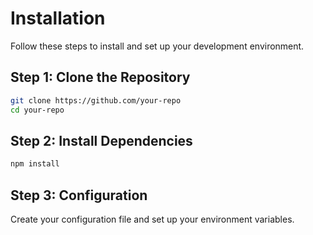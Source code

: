 # Installation

Follow these steps to install and set up your development environment.

## Step 1: Clone the Repository

```bash
git clone https://github.com/your-repo
cd your-repo
```

## Step 2: Install Dependencies

```bash
npm install
```

## Step 3: Configuration

Create your configuration file and set up your environment variables.